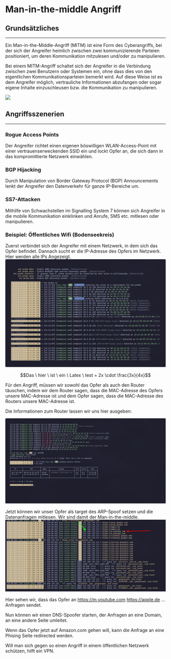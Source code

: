 
# Man-in-the-middle Angriff
## Grundsätzliches
---
Ein Man-in-the-Middle-Angriff (MITM) ist eine Form des Cyberangriffs, bei der sich der Angreifer heimlich zwischen zwei kommunizierende Parteien positioniert, um deren Kommunikation mitzulesen und/oder zu manipulieren.

Bei einem MITM-Angriff schaltet sich der Angreifer in die Verbindung zwischen zwei Benutzern oder Systemen ein, ohne dass dies von den eigentlichen Kommunikationsparteien bemerkt wird. Auf diese Weise ist es dem Angreifer möglich, vertrauliche Informationen abzufangen oder sogar eigene Inhalte einzuschleusen bzw. die Kommunikation zu manipulieren.

![](https://networksimulationtools.com/wp-content/uploads/2020/12/Man-In-The-Middle-Attack-Network-Projects.png)

## Angriffsszenerien
---
### Rogue Access Points 
Der Angreifer richtet einen eigenen böswilligen WLAN-Access-Point mit einer vertrauenserweckenden SSID ein und lockt Opfer an, die sich dann in das kompromittierte Netzwerk einwählen.
### BGP Hijacking
Durch Manipulation von Border Gateway Protocol (BGP) Announcements lenkt der Angreifer den Datenverkehr für ganze IP-Bereiche um.

### SS7-Attacken
Mithilfe von Schwachstellen im Signalling System 7 können sich Angreifer in die mobile Kommunikation einklinken und Anrufe, SMS etc. mitlesen oder manipulieren.
### Beispiel: Öffentliches Wifi (Bodenseekreis)
Zuerst verbindet sich der Angreifer mit einem Netzwerk, in dem sich das Opfer befindet. Dannach sucht er die IP-Adresse des Opfers im Netzwerk. Hier werden alle IPs Angezeigt.
![Pasted image 20231124141339.png](https://github.com/DotNaos/TGI13/blob/bc0ef581b3efd7cf865041ac598e4d11281a4771/Informatik/Images/Pasted%20image%2020231124141339.png?raw=true)

$$Das \ hier \ ist \ ein \ Latex \ test = 2x \cdot \frac{3x}{4x}$$

Für den Angriff, müssen wir sowohl das Opfer als auch den Router täuschen, indem wir dem Router sagen, dass die MAC-Adresse des Opfers unsere MAC-Adresse ist und dem Opfer sagen, dass die MAC-Adresse des Routers unsere MAC-Adresse ist.

Die Informationen zum Router lassen wir uns hier ausgeben:

![Pasted image 20231124142122.png](https://github.com/DotNaos/TGI13/blob/bc0ef581b3efd7cf865041ac598e4d11281a4771/Informatik/Images/Pasted%20image%2020231124142122.png?raw=true)

Jetzt können wir unser Opfer als target des ARP-Spoof setzen und die Datenanfragen mitlesen. Wir sind damit der Man-in-the-middle.
![Pasted image 20231126210112.png](https://github.com/DotNaos/TGI13/blob/bc0ef581b3efd7cf865041ac598e4d11281a4771/Informatik/Images/Pasted%20image%2020231126210112.png?raw=true)

Hier sehen wir, dass das Opfer an
https://m.youtube.com
https://apple.de
... 
Anfragen sendet.

Nun können wir einen DNS-Spoofer starten, der Anfragen an eine Domain, an eine andere Seite umleitet.

Wenn das Opfer jetzt auf Amazon.com gehen will, kann die Anfrage an eine Phising Seite redirected werden.

Will man sich gegen so einen Angriff in einem öffentlichen Netzwerk schützen, hilft ein VPN.  

